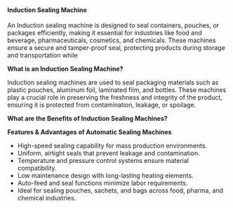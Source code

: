 #### **Induction Sealing Machine**

An Induction sealing machine is designed to seal containers, pouches, or packages efficiently, making it essential for industries like food and beverage, pharmaceuticals, cosmetics, and chemicals.
These machines ensure a secure and tamper-proof seal, protecting products during storage and transportation while

**What is an Induction Sealing Machine?**

Induction sealing machines are used to seal packaging materials such as plastic pouches, aluminum foil, laminated film, and bottles.
These machines play a crucial role in preserving the freshness and integrity of the product, ensuring it is protected from contamination, leakage, or spoilage.

**What are the Benefits of Induction Sealing Machines?**

**Features & Advantages of Automatic Sealing Machines**

- High-speed sealing capability for mass production environments.
- Uniform, airtight seals that prevent leakage and contamination.
- Temperature and pressure control systems ensure material compatibility.
- Low maintenance design with long-lasting heating elements.
- Auto-feed and seal functions minimize labor requirements.
- Ideal for sealing pouches, sachets, and bags across food, pharma, and chemical industries.


